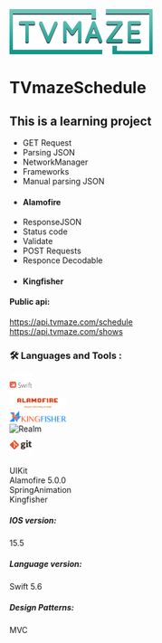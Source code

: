 ![alt text](https://raw.githubusercontent.com/Alexandr-Mayyura/TVmazeSchedule/main/TVmazeSchedule/Assets.xcassets/tvmLogo.imageset/tvm-header-logo.png)                                                                                                                                    

# TVmazeSchedule

## This is a learning project

+ GET Request
+ Parsing JSON
+ NetworkManager
+ Frameworks
+ Manual parsing JSON
+ #### Alamofire
+ ResponseJSON
+ Status code
+ Validate
+ POST Requests
+ Responce Decodable
+ #### Kingfisher

#### Public api:
https://api.tvmaze.com/schedule  <br/>https://api.tvmaze.com/shows

### :hammer_and_wrench: Languages and Tools :
<div>
    <img src="https://github.com/devicons/devicon/blob/master/icons/swift/swift-original-wordmark.svg"  title="Swift" alt="Swift" width="40" height="40"/>&nbsp;<br/>
<img src="https://raw.githubusercontent.com/Alamofire/Alamofire/master/Resources/AlamofireLogo.png" title="Alamofire" alt="Alamofire" width="100" height="20"/>&nbsp;<br/>
<img src="https://raw.githubusercontent.com/onevcat/Kingfisher/master/images/logo.png"  title="Kingfisher" alt="Kingfisher" width="100" height="20"/>&nbsp;<br/>
<img src="https://raw.githubusercontent.com/realm/realm-swift/master/logo.png" title="Realm" alt="Realm" width="100" height="35"/>&nbsp;<br/>
<img src="https://github.com/devicons/devicon/blob/master/icons/git/git-original-wordmark.svg" title="Git" alt="Git" width="40" height="40"/>
</div>


UIKit<br/>Alamofire 5.0.0<br/>SpringAnimation<br/>Kingfisher

##### IOS version: 
15.5<br/>
##### Language version:
Swift 5.6
##### Design Patterns:
MVC 

